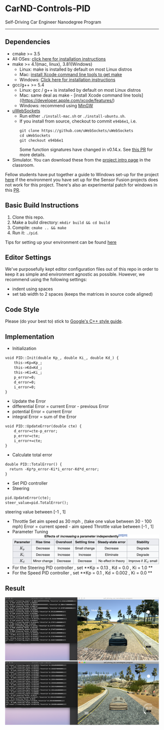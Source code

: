 # CarND-Controls-PID
Self-Driving Car Engineer Nanodegree Program

---

## Dependencies

* cmake >= 3.5
 * All OSes: [click here for installation instructions](https://cmake.org/install/)
* make >= 4.1(mac, linux), 3.81(Windows)
  * Linux: make is installed by default on most Linux distros
  * Mac: [install Xcode command line tools to get make](https://developer.apple.com/xcode/features/)
  * Windows: [Click here for installation instructions](http://gnuwin32.sourceforge.net/packages/make.htm)
* gcc/g++ >= 5.4
  * Linux: gcc / g++ is installed by default on most Linux distros
  * Mac: same deal as make - [install Xcode command line tools]((https://developer.apple.com/xcode/features/)
  * Windows: recommend using [MinGW](http://www.mingw.org/)
* [uWebSockets](https://github.com/uWebSockets/uWebSockets)
  * Run either `./install-mac.sh` or `./install-ubuntu.sh`.
  * If you install from source, checkout to commit `e94b6e1`, i.e.
    ```
    git clone https://github.com/uWebSockets/uWebSockets 
    cd uWebSockets
    git checkout e94b6e1
    ```
    Some function signatures have changed in v0.14.x. See [this PR](https://github.com/udacity/CarND-MPC-Project/pull/3) for more details.
* Simulator. You can download these from the [project intro page](https://github.com/udacity/self-driving-car-sim/releases) in the classroom.

Fellow students have put together a guide to Windows set-up for the project [here](https://s3-us-west-1.amazonaws.com/udacity-selfdrivingcar/files/Kidnapped_Vehicle_Windows_Setup.pdf) if the environment you have set up for the Sensor Fusion projects does not work for this project. There's also an experimental patch for windows in this [PR](https://github.com/udacity/CarND-PID-Control-Project/pull/3).

## Basic Build Instructions

1. Clone this repo.
2. Make a build directory: `mkdir build && cd build`
3. Compile: `cmake .. && make`
4. Run it: `./pid`. 

Tips for setting up your environment can be found [here](https://classroom.udacity.com/nanodegrees/nd013/parts/40f38239-66b6-46ec-ae68-03afd8a601c8/modules/0949fca6-b379-42af-a919-ee50aa304e6a/lessons/f758c44c-5e40-4e01-93b5-1a82aa4e044f/concepts/23d376c7-0195-4276-bdf0-e02f1f3c665d)

## Editor Settings

We've purposefully kept editor configuration files out of this repo in order to
keep it as simple and environment agnostic as possible. However, we recommend
using the following settings:

* indent using spaces
* set tab width to 2 spaces (keeps the matrices in source code aligned)

## Code Style

Please (do your best to) stick to [Google's C++ style guide](https://google.github.io/styleguide/cppguide.html).

## Implementation
* Initialization
```
void PID::Init(double Kp_, double Ki_, double Kd_) {
    this->Kp=Kp_;
    this->Kd=Kd_;
    this->Ki=Ki_;
    p_error=0;
    d_error=0;
    i_error=0;
}
```
* Update the Error
 * differential Error = current Error - previous Error
 * potential Error = current Error
 * integral Error = sum of the Error
```
void PID::UpdateError(double cte) {
    d_error=cte-p_error;
    p_error=cte;
    i_error+=cte;
}
```
* Calculate total error
```
double PID::TotalError() {
  return -Kp*p_error-Ki*i_error-Kd*d_error;
}
```
* Set PID controller
 * Steering
 ```
 pid.UpdateError(cte);
 steer_value=pid.TotalError();
 ```
 steering value between [-1 , 1]
 
 * Throttle
 Set aim speed as 30 mph , (take one value between 30 - 100 mph) 
 Error = current speed - aim speed
 Throttle value between [-1 , 1]
* Parameter Tuning
![pidTunePara](https://github.com/chenxiao1995/CarND-PID-Control-Project/blob/master/pidfigure/pidTunePara.png)
 * For the Steering PID controller , set **Kp = 0.13 ,  Kd = 0.0 , Ki = 1.0 **
 * For the Speed PID controller , set **Kp = 0.1 ,  Kd = 0.002 , Ki = 0.0 **

## Result
![pidResult](https://github.com/chenxiao1995/CarND-PID-Control-Project/blob/master/pidfigure/pidResult.png)
![pidResult2](https://github.com/chenxiao1995/CarND-PID-Control-Project/blob/master/pidfigure/pidResult2.png)






